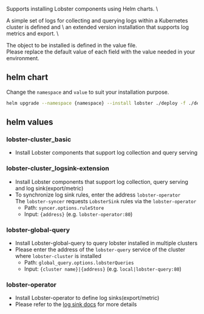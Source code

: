 Supports installing Lobster components using Helm charts. \

A simple set of logs for collecting and querying logs within a Kubernetes cluster is defined and \ 
an extended version installation that supports log metrics and export. \

The object to be installed is defined in the value file.\
Please replace the default value of each field with the value needed in your environment.

## helm chart
 
Change the `namespace` and `value` to suit your installation purpose.

```bash
helm upgrade --namespace {namespace} --install lobster ./deploy -f ./deploy/public/{value}.yaml 
```

## helm values

### lobster-cluster_basic

- Install Lobster components that support log collection and query serving

### lobster-cluster_logsink-extension

- Install Lobster components that support log collection, query serving and log sink(export/metric)
- To synchronize log sink rules, enter the address `lobster-operator` \
  The `lobster-syncer` requests `LobsterSink` rules via the `lobster-operator`
  - Path: `syncer.options.ruleStore`
  - Input: `{address}` (e.g. `lobster-operator:80`)

### lobster-global-query

- Install Lobster-global-query to query lobster installed in multiple clusters
- Please enter the address of the `lobster-query` service of the cluster where `lobster-cluster` is installed
  - Path: `global_query.options.lobsterQueries`
  - Input: `{cluster name}|{address}` (e.g. `local|lobster-query:80`)

### lobster-operator

- Install Lobster-operator to define log sinks(export/metric)
- Please refer to the [log sink docs](../../../docs/design/log_sink.md) for more details
